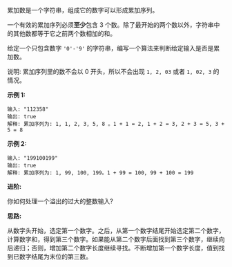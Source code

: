 累加数是一个字符串，组成它的数字可以形成累加序列。

一个有效的累加序列必须**至少**包含 3 个数。除了最开始的两个数以外，字符串中的其他数都等于它之前两个数相加的和。

给定一个只包含数字 `'0'-'9'` 的字符串，编写一个算法来判断给定输入是否是累加数。

说明: 累加序列里的数不会以 0 开头，所以不会出现 `1, 2, 03` 或者 `1, 02, 3` 的情况。

**示例 1:**

```
输入: "112358"
输出: true
解释: 累加序列为: 1, 1, 2, 3, 5, 8 。1 + 1 = 2, 1 + 2 = 3, 2 + 3 = 5, 3 + 5 = 8
```

**示例 2:**

```
输入: "199100199"
输出: true
解释: 累加序列为: 1, 99, 100, 199。1 + 99 = 100, 99 + 100 = 199
```

**进阶:**

你如何处理一个溢出的过大的整数输入?

**思路:**

从数字头开始，选定第一个数字。之后，从第一个数字结尾开始选定第二个数字，计算数字和，得到第三个数字。如果能从第二个数字后面找到第三个数字，继续向后递归；否则，增加第二个数字长度继续寻找。不断增加第一个数字长度，值到找到已数字结尾为末位的第三数。
